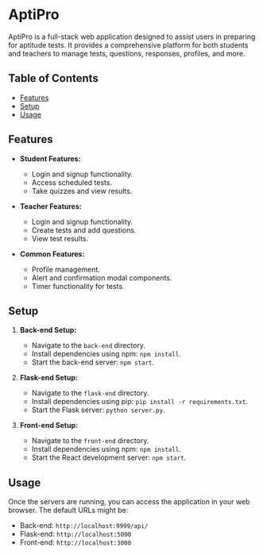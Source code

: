 # AptiPro

AptiPro is a full-stack web application designed to assist users in preparing for aptitude tests. It provides a comprehensive platform for both students and teachers to manage tests, questions, responses, profiles, and more.

## Table of Contents

- [Features](#features)
- [Setup](#setup)
- [Usage](#usage)

## Features

- **Student Features:**
  - Login and signup functionality.
  - Access scheduled tests.
  - Take quizzes and view results.

- **Teacher Features:**
  - Login and signup functionality.
  - Create tests and add questions.
  - View test results.

- **Common Features:**
  - Profile management.
  - Alert and confirmation modal components.
  - Timer functionality for tests.

## Setup

1. **Back-end Setup:**
   - Navigate to the `back-end` directory.
   - Install dependencies using npm: `npm install`.
   - Start the back-end server: `npm start`.

2. **Flask-end Setup:**
   - Navigate to the `flask-end` directory.
   - Install dependencies using pip: `pip install -r requirements.txt`.
   - Start the Flask server: `python server.py`.

3. **Front-end Setup:**
   - Navigate to the `front-end` directory.
   - Install dependencies using npm: `npm install`.
   - Start the React development server: `npm start`.

## Usage

Once the servers are running, you can access the application in your web browser. The default URLs might be:

- Back-end: `http://localhost:9999/api/`
- Flask-end: `http://localhost:5000`
- Front-end: `http://localhost:3000`
